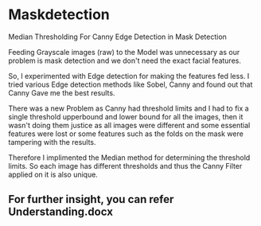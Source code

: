 # Maskdetection
Median Thresholding For Canny Edge Detection in Mask Detection


Feeding Grayscale images (raw) to the Model was unnecessary as our problem is mask detection and we don't need the exact facial features.

So, I experimented with Edge detection for making the features fed less. I tried various Edge detection methods like Sobel, Canny and found out that Canny Gave me the best results.

There was a new Problem as Canny had threshold limits and I had to fix a single threshold upperbound and lower bound for all the images, then it wasn't doing them justice as all images were different and some essential features were lost or some features such as the folds on the mask were tampering with the results. 

Therefore I implimented the Median method for determining the threshold limits. So each image has different thresholds and thus the Canny Filter applied on it is also unique.

## For further insight, you can refer Understanding.docx
